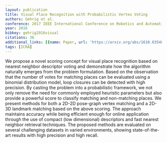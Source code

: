 ```yaml
---
layout: publication
title: Visual Place Recognition with Probabilistic Vertex Voting
authors: Gehrig et al.
conference: 2017 IEEE International Conference on Robotics and Automation (ICRA)
year: 2016
bibkey: gehrig2016visual
citations: 36
additional_links: [{name: Paper, url: 'https://arxiv.org/abs/1610.03548'}]
tags: [ICRA]
---
```

We propose a novel scoring concept for visual place recognition based on
nearest neighbor descriptor voting and demonstrate how the algorithm naturally
emerges from the problem formulation. Based on the observation that the number
of votes for matching places can be evaluated using a binomial distribution
model, loop closures can be detected with high precision. By casting the
problem into a probabilistic framework, we not only remove the need for
commonly employed heuristic parameters but also provide a powerful score to
classify matching and non-matching places. We present methods for both a 2D-2D
pose-graph vertex matching and a 2D-3D landmark matching based on the above
scoring. The approach maintains accuracy while being efficient enough for
online application through the use of compact (low dimensional) descriptors and
fast nearest neighbor retrieval techniques. The proposed methods are evaluated
on several challenging datasets in varied environments, showing
state-of-the-art results with high precision and high recall.